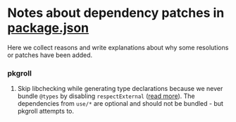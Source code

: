 # Notes about dependency patches in [package.json](/package.json)

Here we collect reasons and write explanations about why some resolutions or patches have been added.

### pkgroll

1. Skip libchecking while generating type declarations because we never bundle `@types` by disabling `respectExternal` ([read more](https://github.com/Swatinem/rollup-plugin-dts?tab=readme-ov-file#what-to-expect)). The dependencies from `use/*` are optional and should not be bundled - but pkgroll attempts to.
